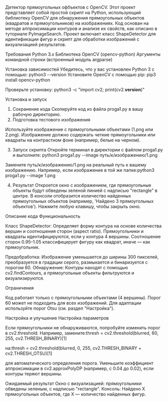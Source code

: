 Детектор прямоугольных офбъектов с OpenCV.
Этот проект представляет собой простой скрипт на Python, использующий библиотеку OpenCV для обнаружения прямоугольных объектов (квадратов и прямоугольников) на изображениях. 
Код основан на методе аппроксимации контуров и анализе их свойств, как описано в туториале PyImageSearch. 
Проект включает класс ShapeDetector для идентификации фигур и скрипт для обработки изображений с визуализацией результатов.

Требования
Python 3.x
Библиотека OpenCV (opencv-python)
Аргументы командной строки (встроенный модуль argparse)

Установка зависимостей
Убедитесь, что у вас установлен Python 3 с помощью: python3 --version
Установите OpenCV с помощью pip:  pip3 install opencv-python

Проверьте установку:  python3 -c "import cv2; print(cv2.__version__)"

Установка и запуск
1. Сохранение кода
Скопируйте код из файла proga1.py в вашу рабочую директорию.
2. Подготовка тестового изображения

Используйте изображение с прямоугольными объектами (1.png или 2.png).
Изображение должно содержать четкие прямоугольники или квадраты на контрастном фоне (например, белые на черном).

3. Запуск скрипта
Откройте терминал в директории с файлом proga1.py и выполните:
python3 proga1.py --image путь/к/изображению/1.png

Замените путь/к/изображению/1.png на реальный путь к вашему изображению.
Например, если изображение в той же папке:python3 proga1.py --image 1.png


4. Результат
Откроется окно с изображением, где прямоугольные объекты будут обведены зеленой линией с надписью "rectangle" в центре.
В консоли отобразится количество найденных прямоугольных объектов (например, 'Найдено 3 прямоугольных объектов').
Нажмите любую клавишу, чтобы закрыть окно.

Описание кода
Функциональность

Класс ShapeDetector: Определяет форму контура на основе количества вершин и соотношения сторон (aspect ratio).
Прямоугольники и квадраты идентифицируются, если у контура 4 вершины.
Соотношение сторон 0.95–1.05 классифицирует фигуру как квадрат, иначе — как прямоугольник.


Предобработка: Изображение уменьшается до ширины 300 пикселей, преобразуется в градации серого, размыкается и бинаризуется с порогом 60.
Обнаружение: Контуры находят с помощью cv2.findContours, а прямоугольные объекты фильтруются и визуализируются.

Ограничения

Код работает только с прямоугольными объектами (4 вершины).
Порог 60 может не подходить для всех изображений. Для адаптации используйте порог Otsu (см. раздел "Настройка").

Настройка и улучшение
Настройка параметров

Если прямоугольники не обнаруживаются, попробуйте изменить порог в cv2.threshold. Например, замените:thresh = cv2.threshold(blurred, 60, 255, cv2.THRESH_BINARY)[1]

на:thresh = cv2.threshold(blurred, 0, 255, cv2.THRESH_BINARY + cv2.THRESH_OTSU)[1]

для автоматического определения порога.
Уменьшите коэффициент аппроксимации в cv2.approxPolyDP (например, с 0.04 до 0.02), если контуры теряют вершины.

Ожидаемый результат
Окно с визуализацией: прямоугольники обведены зеленым, с надписью "rectangle".
Консоль: Найдено X прямоугольных объектов, где X — количество найденных фигур.
